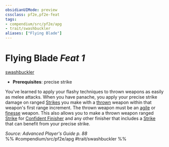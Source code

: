 ```yaml
---
obsidianUIMode: preview
cssclass: pf2e,pf2e-feat
tags:
- compendium/src/pf2e/apg
- trait/swashbuckler
aliases: ["Flying Blade"]
---
```

# Flying Blade  *Feat 1*  
[swashbuckler](Reference/Rules/Traits/swashbuckler-apg.md "Swashbuckler Class Trait")  

- **Prerequisites**: precise strike

You've learned to apply your flashy techniques to thrown weapons as easily as melee attacks. When you have panache, you apply your precise strike damage on ranged [Strikes](strike.md) you make with a [thrown](thrown.md "Thrown Weapon Trait") weapon within that weapon's first range increment. The thrown weapon must be an [agile](agile.md "Agile Weapon Trait") or [finesse](finesse.md "Finesse Weapon Trait") weapon. This also allows you to make a thrown weapon ranged [Strike](strike.md) for [Confident Finisher](confident-finisher-apg.md) and any other finisher that includes a [Strike](strike.md) that can benefit from your precise strike.

*Source: Advanced Player's Guide p. 88*  
%% #compendium/src/pf2e/apg #trait/swashbuckler %%